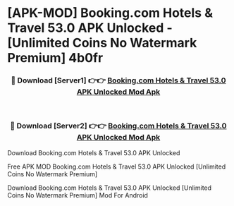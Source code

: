 # [APK-MOD] Booking.com  Hotels & Travel 53.0 APK Unlocked - [Unlimited Coins No Watermark Premium] 4b0fr



<div align="center">
<h3>🔴 Download [Server1] 👉👉 <a href="https://momento.my/?title=Booking.com__Hotels_&_Travel_53.0_APK_Unlocked">Booking.com  Hotels & Travel 53.0 APK Unlocked Mod Apk</a></h3><br>

<h3>🔴 Download [Server2] 👉👉 <a href="https://momento.my/?title=Booking.com__Hotels_&_Travel_53.0_APK_Unlocked">Booking.com  Hotels & Travel 53.0 APK Unlocked Mod Apk</a></h3>
</div>



Download Booking.com  Hotels & Travel 53.0 APK Unlocked 

Free APK MOD Booking.com  Hotels & Travel 53.0 APK Unlocked [Unlimited Coins No Watermark Premium]

Download Booking.com  Hotels & Travel 53.0 APK Unlocked [Unlimited Coins No Watermark Premium] Mod For Android
